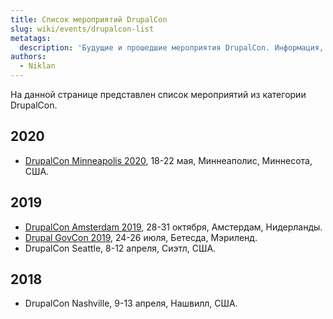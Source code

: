 ```yaml
---
title: Список мероприятий DrupalCon
slug: wiki/events/drupalcon-list
metatags:
  description: 'Будущие и прошедшие мероприятия DrupalCon. Информация, отчеты, доклады и докладчики.'
authors:
  - Niklan
---
```


На данной странице представлен список мероприятий из категории DrupalCon.

## 2020

- [DrupalCon Minneapolis 2020](../2020/minneapolis/index.md), 18-22 мая, Миннеаполис, Миннесота, США.

## 2019

- [DrupalCon Amsterdam 2019](../2019/amsterdam/index.md), 28-31 октября, Амстердам, Нидерланды.
- [Drupal GovCon 2019](../2019/govcon/index.md), 24-26 июля, Бетесда, Мэриленд.
- DrupalCon Seattle, 8-12 апреля, Сиэтл, США.

## 2018

- DrupalCon Nashville, 9-13 апреля, Нашвилл, США.
